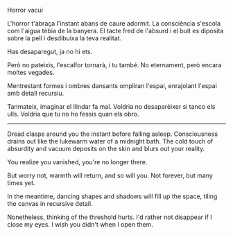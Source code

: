 Horror vacui 
 
L'horror t'abraça l'instant abans de caure adormit. 
La consciència s'escola com l'aigua tèbia de la banyera. 
El tacte fred de l'absurd i el buit es diposita sobre la pell i desdibuixa la teva realitat. 
 
Has desaparegut, ja no hi ets. 
 
Però no pateixis, l'escalfor tornarà, i tu també. No eternament, però encara moltes vegades. 
 
Mentrestant formes i ombres dansants ompliran l'espai, enrajolant l'espai amb detall recursiu. 
 
Tanmateix, imaginar el llindar fa mal. 
Voldria no desaparèixer si tanco els ulls. 
Voldria que tu no ho fessis quan els obro. 
 
------ 
 
Dread clasps around you the instant before falling asleep. 
Consciousness drains out like the lukewarm water of a midnight bath. 
The cold touch of absurdity and vacuum deposits on the skin and blurs out your reality. 
 
You realize you vanished, you're no longer there. 
 
But worry not, warmth will return, and so will you. Not forever, but many times yet. 
 
In the meantime, dancing shapes and shadows will fill up the space, tiling the canvas in recursive detail. 
 
Nonetheless, thinking of the threshold hurts. 
I'd rather not disappear if I close my eyes. 
I wish you didn't when I open them. 